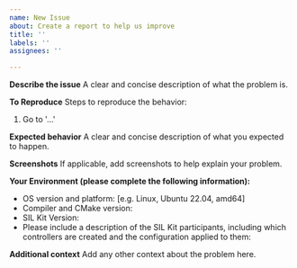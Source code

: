 ```yaml
---
name: New Issue
about: Create a report to help us improve
title: ''
labels: ''
assignees: ''

---
```


**Describe the issue**
A clear and concise description of what the problem is.

**To Reproduce**
Steps to reproduce the behavior:
1. Go to '...'

**Expected behavior**
A clear and concise description of what you expected to happen.

**Screenshots**
If applicable, add screenshots to help explain your problem.

**Your Environment (please complete the following information):**
 - OS version and platform: [e.g. Linux, Ubuntu 22.04, amd64]
 - Compiler and CMake version:
 - SIL Kit Version:
 - Please include a description of the SIL Kit participants, including which
   controllers are created and the configuration applied to them:

**Additional context**
Add any other context about the problem here.
